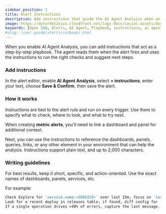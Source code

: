 ```yaml
---
sidebar_position: 3
title: Alert Instructions
description: Add instructions that guide the AI Agent Analysis when an alert triggers.
image: https://dytvr9ot2sszz.cloudfront.net/logz-docs/social-assets/docs-social.jpg
keywords: [Open 360, Alerts, AI Agent, Playbook, instructions, ai agent analysis, Observability, RCA, Automation]
#slug: /user-guide/alerts/runbooks.html
---
```


When you enable AI Agent Analysis, you can add instructions that act as a step-by-step playbook. The agent reads them when the alert fires and uses the instructions to run the right checks and suggest next steps.

### Add instructions

In the alert editor, enable **AI Agent Analysis**, select **+ instructions**, enter your text, choose **Save & Confirm**, then save the alert.

### How it works

Instructions are tied to the alert rule and run on every trigger. Use them to specify what to check, where to look, and what to try next. 

When creating **metric alerts**, you'll need to link a dashboard and panel for additional context.

Next, you can use the instructions to reference the dashboards, panels, queries, links, or any other element in your environment that can help the analysis. Instructions support plain text, and up to 2,000 characters.

### Writing guidelines 

For best results, keep it short, specific, and action-oriented. Use the exact names of dashboards, panels, services, etc. 

For example:

```md
Check Explore for `service.name:<SERVICE>` over last 15m; focus on `level:error` and exception keywords.
Look for a recent deploy in releases table; if found, diff config for `<SERVICE>`.
If a single operation drives >40% of errors, capture the last message.
```